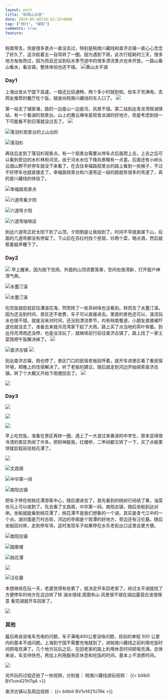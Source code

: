 ```yaml
---
layout: post
title: "皖南山水游"
date: 2024-05-08T20:42:32+0800
tag: ["旅行", "摄影"]
comments: true
feature: 
---
```



皖南常去，但是很多景点一直没去过，特别是皖南川藏线和查济古镇一直心心念念了好久了，这次趁着五一自驾转了一圈。因为遇到下雨，此次行程耗时三天，很多地方匆匆而过，因为而且还没到玩水季节途中的很多漂流景点也未开放。一路山看山看水，看古镇，整体体验也还不错。
![黄山太平湖](https://img.isming.me/photo/20240429-17-52.jpg)

<!--more-->


### Day1

上海出发从宁国下高速，一路还比较通畅，两个多小时就到啦。给车子充满电，去网友推荐的餐厅吃个饭，就驶向皖南川藏线的东入口了。
![](https://img.isming.me/photo/IMG_20240427_143158.jpg)

第一站去了储家滩，路的一边是山一边是河，风景不错。第二站到达青龙湾观湖驿站，有一个看湖的观景台。山上的惠云禅寺是观青龙湖的好地方，但是考虑到绕一下可能看不到日落就没过去了。
![](https://img.isming.me/photo/20240427-17.jpg)

![落羽杉观景台的上山台阶](https://img.isming.me/photo/20240427-17-7.jpg)

![落羽杉](https://img.isming.me/photo/IMG_20240427_154143.jpg)

再往后走到了落羽杉观景点，有一个观景台需要从停车点后面爬上去，上去之后可以看到旁边的水杉林和河流，由于河水水位下降风景略有一点差。后面还有小岭头云烟山野不好停车就没下来看了。在去往幸福路观景台的路上看到一些猴子，不过不好停车也就直接走了。幸福路观景台和六道弯这一段的路就有很多的弯道了，真的是川藏线的体验了。

![幸福路观景点](https://img.isming.me/photo/IMG_20240427_173318.jpg)

![六道弯看夕阳](https://img.isming.me/photo/20240427-17-18.jpg)

![六道弯夕阳](https://img.isming.me/photo/IMG_20240427_174257.jpg)

![六道弯咖啡店](https://img.isming.me/photo/20240427-17-24.jpg)

到达六道弯正好太阳下到了山顶，夕阳倒是让我拍到了。时间不早就直接下山，后面的几道弯都没有停留了。下山后在苏红村找个民宿，炒两个菜，喝点酒，然后就帮着蛙声睡下了。

### Day2 

![](https://img.isming.me/photo/20240428-17.jpg)
早上醒来，因为刚下完雨，外面的山顶浓雾笼罩，空间也很清新，打开窗户神清气爽。

![水墨汀溪](https://img.isming.me/photo/20240428-17-42.jpg)

![水墨汀溪](https://img.isming.me/photo/IMG_20240428_103901.jpg)


吃完饭就启程前往漕溪花海，然而除了一些茶树啥也没看到。转而去了水墨汀溪，因为还没到时间，景区还不收费，车子可以直接进去。里面的景色还可以，溪流玩水也很不错。就是没来对时间，还没到漂流季节，内有皖南蜀道，小朋友直接被吓退也就没去了。准备去来就月亮湾家下起了大雨，路上买了点当地的茶叶带着。到达月亮湾雨还没停，也是没法玩了，就继续前行前往查济古镇了，路上找了一家土菜馆把午饭解决掉了。
![](https://img.isming.me/photo/IMG_20240428_121737.jpg)

![查济古镇](https://img.isming.me/photo/20240428-17-52.jpg)
![](https://img.isming.me/photo/20240428-17-114.jpg)

到达查济古镇，雨也停了，景区门口的民宿老板招呼着，就开车进景区看了看民宿环境，把晚上的住宿解决了。听了老板的建议，随后就走到河边开始探索查济古镇。转了个大概又开始下雨便回去了。
![](https://img.isming.me/photo/IMG_20240429_093156.jpg)

![](https://img.isming.me/photo/IMG_20240428_181549.jpg)


### Day3 

![](https://img.isming.me/photo/IMG_20240429_092909.jpg)

![](https://img.isming.me/photo/IMG_20240429_093710.jpg)

![](https://img.isming.me/photo/IMG_20240429_093056.jpg)


早上吃完饭，准备在景区再转一圈，遇上了一大波过来春游的中学生，原本显得很冷清的景区热闹了许多。把财神敲我，红楼桥，二甲祠都又转了一下，买了点板栗饼就启程前往桃花潭了。

![](https://img.isming.me/photo/IMG_20240429_092719.jpg)

![文昌阁](https://img.isming.me/photo/20240429-17-2.jpg)

![中华第一祠](https://img.isming.me/photo/20240429-17-5.jpg)

![南阳古镇](https://img.isming.me/photo/20240429-17-10.jpg)

把车子停在啦桃花潭游客中心，随后便进去了，首先看到的桃树已经结了果，油菜也马上可以收割了。先去看了文昌阁，中华第一祠，南阳古镇，随后坐船到达对岸。坐船就能看到桃花潭了，桃花潭不是我们想象的一个湖，其实是青弋江中的一个点。湖对面是万村古街，河边的亭阁是个观潭的好地方，旁边还有汪伦墓。随后坐船回对岸，走到停车场，这时发现车子如果停在水东老街出口这里会更方便。

![南阳古镇](https://img.isming.me/photo/20240429-17-16.jpg)

![踏歌楼](https://img.isming.me/photo/20240429-17-20.jpg)

![桃花潭](https://img.isming.me/photo/20240429-17-24.jpg)

![](https://img.isming.me/photo/20240429-17-28.jpg)

![汪伦墓](https://img.isming.me/photo/20240429-17-33.jpg)


本想继续在玩一天，老婆觉得有些累了，就决定开车回老家了。经过太平湖就找了方便停车的地方在这边转了转 湖水很绿,周围有山 风景很不错在湖边露营应该很惬意 看完湖就开车回家了。

![](https://img.isming.me/photo/20240429-17-50.jpg)


### 其他

最后再说说电车充电的问题，车子满电400公里没啥问题，目前的单程 500 公里内的基本不成问题。上海到宁国不需要充电就到了，进皖南川藏线之前利用吃饭时间把电充满了。几个地方玩玩之后，在回老家的路上利用休息时间把电充满。总体来说，车支持快充，再加上利用服务区休息和吃饭的时间，基本上不浪费时间。

![](https://img.isming.me/photo/IMG_20240429_150856.jpg)

另外玩的过程还拍了一些视频，分别是：
皖南川藏线游玩视频：
{{< bilibili BV1vm421H7qA >}}

查济古镇以及周边视频：
{{< bilibili BV1vf421U7Ak >}}
